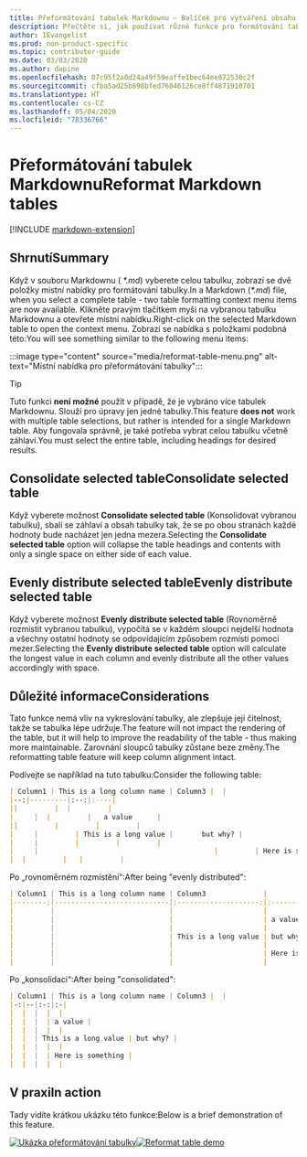 ```yaml
---
title: Přeformátování tabulek Markdownu – Balíček pro vytváření obsahu na webu Docs
description: Přečtěte si, jak používat různé funkce pro formátování tabulek Markdownu v balíčku pro vytváření obsahu na webu Docs (rozšíření pro Visual Studio Code).
author: IEvangelist
ms.prod: non-product-specific
ms.topic: contributor-guide
ms.date: 03/03/2020
ms.author: dapine
ms.openlocfilehash: 07c95f2a0d24a49f59eaffe1bec64ee872530c2f
ms.sourcegitcommit: cfba5ad25b898bfed76046126ce8ff4871910701
ms.translationtype: HT
ms.contentlocale: cs-CZ
ms.lasthandoff: 05/04/2020
ms.locfileid: "78336766"
---
```

# <a name="reformat-markdown-tables"></a><span data-ttu-id="967ae-103">Přeformátování tabulek Markdownu</span><span class="sxs-lookup"><span data-stu-id="967ae-103">Reformat Markdown tables</span></span>

[!INCLUDE [markdown-extension](includes/markdown-extension.md)]

## <a name="summary"></a><span data-ttu-id="967ae-104">Shrnutí</span><span class="sxs-lookup"><span data-stu-id="967ae-104">Summary</span></span>

<span data-ttu-id="967ae-105">Když v souboru Markdownu ( *\*.md*) vyberete celou tabulku, zobrazí se dvě položky místní nabídky pro formátování tabulky.</span><span class="sxs-lookup"><span data-stu-id="967ae-105">In a Markdown (*\*.md*) file, when you select a complete table - two table formatting context menu items are now available.</span></span> <span data-ttu-id="967ae-106">Klikněte pravým tlačítkem myši na vybranou tabulku Markdownu a otevřete místní nabídku.</span><span class="sxs-lookup"><span data-stu-id="967ae-106">Right-click on the selected Markdown table to open the context menu.</span></span> <span data-ttu-id="967ae-107">Zobrazí se nabídka s položkami podobná této:</span><span class="sxs-lookup"><span data-stu-id="967ae-107">You will see something similar to the following menu items:</span></span>

:::image type="content" source="media/reformat-table-menu.png" alt-text="Místní nabídka pro přeformátování tabulky":::

> [!TIP]
> <span data-ttu-id="967ae-109">Tuto funkci **není možné** použít v případě, že je vybráno více tabulek Markdownu. Slouží pro úpravy jen jedné tabulky.</span><span class="sxs-lookup"><span data-stu-id="967ae-109">This feature **does not** work with multiple table selections, but rather is intended for a single Markdown table.</span></span> <span data-ttu-id="967ae-110">Aby fungovala správně, je také potřeba vybrat celou tabulku včetně záhlaví.</span><span class="sxs-lookup"><span data-stu-id="967ae-110">You must select the entire table, including headings for desired results.</span></span>

## <a name="consolidate-selected-table"></a><span data-ttu-id="967ae-111">Consolidate selected table</span><span class="sxs-lookup"><span data-stu-id="967ae-111">Consolidate selected table</span></span>

<span data-ttu-id="967ae-112">Když vyberete možnost **Consolidate selected table** (Konsolidovat vybranou tabulku), sbalí se záhlaví a obsah tabulky tak, že se po obou stranách každé hodnoty bude nacházet jen jedna mezera.</span><span class="sxs-lookup"><span data-stu-id="967ae-112">Selecting the **Consolidate selected table** option will collapse the table headings and contents with only a single space on either side of each value.</span></span>

## <a name="evenly-distribute-selected-table"></a><span data-ttu-id="967ae-113">Evenly distribute selected table</span><span class="sxs-lookup"><span data-stu-id="967ae-113">Evenly distribute selected table</span></span>

<span data-ttu-id="967ae-114">Když vyberete možnost **Evenly distribute selected table** (Rovnoměrně rozmístit vybranou tabulku), vypočítá se v každém sloupci nejdelší hodnota a všechny ostatní hodnoty se odpovídajícím způsobem rozmístí pomocí mezer.</span><span class="sxs-lookup"><span data-stu-id="967ae-114">Selecting the **Evenly distribute selected table** option will calculate the longest value in each column and evenly distribute all the other values accordingly with space.</span></span>

## <a name="considerations"></a><span data-ttu-id="967ae-115">Důležité informace</span><span class="sxs-lookup"><span data-stu-id="967ae-115">Considerations</span></span>

<span data-ttu-id="967ae-116">Tato funkce nemá vliv na vykreslování tabulky, ale zlepšuje její čitelnost, takže se tabulka lépe udržuje.</span><span class="sxs-lookup"><span data-stu-id="967ae-116">The feature will not impact the rendering of the table, but it will help to improve the readability of the table - thus making more maintainable.</span></span> <span data-ttu-id="967ae-117">Zarovnání sloupců tabulky zůstane beze změny.</span><span class="sxs-lookup"><span data-stu-id="967ae-117">The reformatting table feature will keep column alignment intact.</span></span>

<span data-ttu-id="967ae-118">Podívejte se například na tuto tabulku:</span><span class="sxs-lookup"><span data-stu-id="967ae-118">Consider the following table:</span></span>

```markdown
| Column1 | This is a long column name | Column3 |  |
|--:|---------|:--:|:----|
||         |  |         |
|     |  |         |   a value      |
||         |         |         |
|     |         | This is a long value |       but why? |
|     |         |         |         |
|     |                                           |         | Here is something |
|  |         |   |         |
```

<span data-ttu-id="967ae-119">Po „rovnoměrném rozmístění“:</span><span class="sxs-lookup"><span data-stu-id="967ae-119">After being "evenly distributed":</span></span>

```markdown
| Column1 | This is a long column name | Column3              |                   |
|--------:|----------------------------|:--------------------:|:------------------|
|         |                            |                      |                   |
|         |                            |                      | a value           |
|         |                            |                      |                   |
|         |                            | This is a long value | but why?          |
|         |                            |                      |                   |
|         |                            |                      | Here is something |
|         |                            |                      |                   |
```

<span data-ttu-id="967ae-120">Po „konsolidaci“:</span><span class="sxs-lookup"><span data-stu-id="967ae-120">After being "consolidated":</span></span>

```markdown
| Column1 | This is a long column name | Column3 |  |
|-:|--|:-:|:-|
|  |  |  |  |
|  |  |  | a value |
|  |  |  |  |
|  |  | This is a long value | but why? |
|  |  |  |  |
|  |  |  | Here is something |
|  |  |  |  |
```

## <a name="in-action"></a><span data-ttu-id="967ae-121">V praxi</span><span class="sxs-lookup"><span data-stu-id="967ae-121">In action</span></span>

<span data-ttu-id="967ae-122">Tady vidíte krátkou ukázku této funkce:</span><span class="sxs-lookup"><span data-stu-id="967ae-122">Below is a brief demonstration of this feature.</span></span>

<span data-ttu-id="967ae-123">[![Ukázka přeformátování tabulky](media/reformat-table.gif)](media/reformat-table.gif#lightbox)</span><span class="sxs-lookup"><span data-stu-id="967ae-123">[![Reformat table demo](media/reformat-table.gif)](media/reformat-table.gif#lightbox)</span></span>
